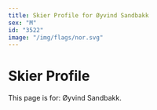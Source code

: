 ```yaml
---
title: Skier Profile for Øyvind Sandbakk
sex: "M"
id: "3522"
image: "/img/flags/nor.svg" 
---
```


# Skier Profile

This page is for: Øyvind Sandbakk.
    